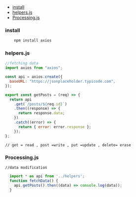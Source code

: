 
- [install](#install)
- [helpers.js](#helpersjs)
- [Processing.js](#processingjs)

### install

```sh
    npm install axios
```

### helpers.js

```js
//fetching data
import axios from "axios";

const api = axios.create({
  baseURL: "https://jsonplaceholder.typicode.com",
});

export const getPosts = (req) => {
  return api
    .get(`/posts/${req.id}`)
    .then((response) => {
      return response.data;
    })
    .catch((error) => {
      return { error: error.response };
    });
};
```

    // get = read , post =write , put =update , delete= erase

### Processing.js

    //data modification

```js
  import * as api from '../helpers';
  function fetchData() {
    api.getPosts().then((data) => console.log(data));
  }
```
